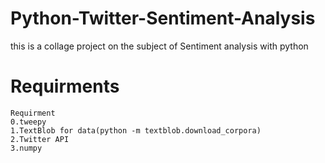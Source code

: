 # Python-Twitter-Sentiment-Analysis
this is a collage project on the subject of Sentiment analysis with python

# Requirments
~~~
Requirment
0.tweepy
1.TextBlob for data(python -m textblob.download_corpora)
2.Twitter API 
3.numpy
~~~

